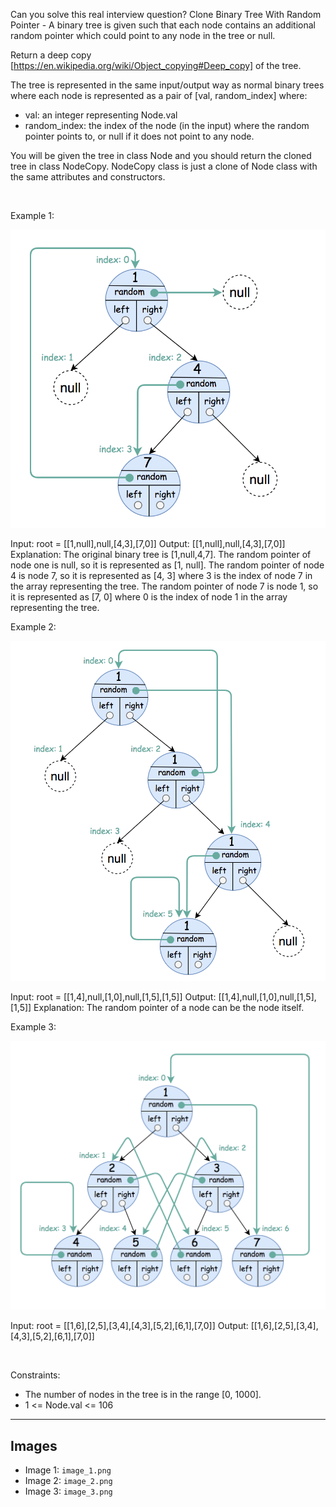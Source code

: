 Can you solve this real interview question? Clone Binary Tree With Random Pointer - A binary tree is given such that each node contains an additional random pointer which could point to any node in the tree or null.

Return a deep copy [https://en.wikipedia.org/wiki/Object_copying#Deep_copy] of the tree.

The tree is represented in the same input/output way as normal binary trees where each node is represented as a pair of [val, random_index] where:

 * val: an integer representing Node.val
 * random_index: the index of the node (in the input) where the random pointer points to, or null if it does not point to any node.

You will be given the tree in class Node and you should return the cloned tree in class NodeCopy. NodeCopy class is just a clone of Node class with the same attributes and constructors.

 

Example 1:

![Example 1](./image_1.png)


Input: root = [[1,null],null,[4,3],[7,0]]
Output: [[1,null],null,[4,3],[7,0]]
Explanation: The original binary tree is [1,null,4,7].
The random pointer of node one is null, so it is represented as [1, null].
The random pointer of node 4 is node 7, so it is represented as [4, 3] where 3 is the index of node 7 in the array representing the tree.
The random pointer of node 7 is node 1, so it is represented as [7, 0] where 0 is the index of node 1 in the array representing the tree.


Example 2:

![Example 2](./image_2.png)


Input: root = [[1,4],null,[1,0],null,[1,5],[1,5]]
Output: [[1,4],null,[1,0],null,[1,5],[1,5]]
Explanation: The random pointer of a node can be the node itself.


Example 3:

![Example 3](./image_3.png)


Input: root = [[1,6],[2,5],[3,4],[4,3],[5,2],[6,1],[7,0]]
Output: [[1,6],[2,5],[3,4],[4,3],[5,2],[6,1],[7,0]]


 

Constraints:

 * The number of nodes in the tree is in the range [0, 1000].
 * 1 <= Node.val <= 106

---

## Images

- Image 1: `image_1.png`
- Image 2: `image_2.png`
- Image 3: `image_3.png`
